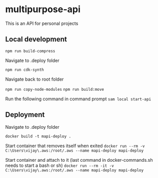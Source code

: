 # multipurpose-api

This is an API for personal projects

## Local development

`npm run build-compress`

Navigate to .deploy folder

`npm run cdk-synth`

Navigate back to root folder

`npm run copy-node-modules`
`npm run build:move`

Run the following command in command prompt
`sam local start-api`

## Deployment

Navigate to .deploy folder

`docker build -t mapi-deploy .`

Start container that removes itself when exited
`docker run --rm -v C:\Users\vijay\.aws:/root/.aws --name mapi-deploy mapi-deploy`

Start container and attach to it (last command in docker-commands.sh needs to start a bash or sh)
`docker run --rm -it -v C:\Users\vijay\.aws:/root/.aws --name mapi-deploy mapi-deploy`
